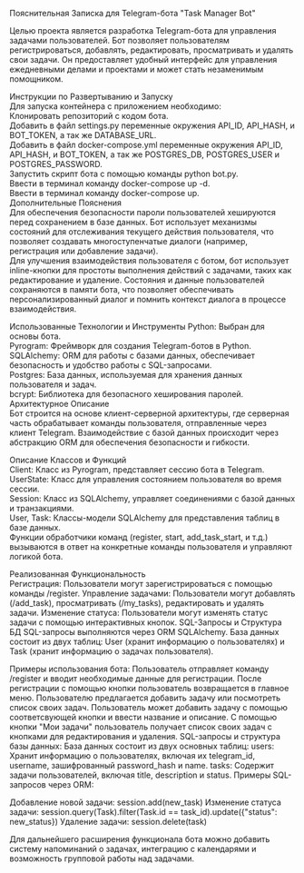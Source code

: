 Пояснительная Записка для Telegram-бота "Task Manager Bot"

Целью проекта является разработка Telegram-бота для управления задачами пользователей. Бот позволяет пользователям регистрироваться, добавлять, редактировать, просматривать и удалять свои задачи. Он предоставляет удобный интерфейс для управления ежедневными делами и проектами и может стать незаменимым помощником.

Инструкции по Развертыванию и Запуску  
Для запуска контейнера с приложением необходимо:  
Клонировать репозиторий с кодом бота.  
Добавить в файл settings.py переменные окружения API_ID, API_HASH, и BOT_TOKEN, а так же DATABASE_URL.  
Добавить в файл docker-compose.yml переменные окружения API_ID, API_HASH, и BOT_TOKEN, а так же POSTGRES_DB, POSTGRES_USER и POSTGRES_PASSWORD.  
Запустить скрипт бота с помощью команды python bot.py.  
Ввести в терминал команду docker-compose up -d.  
Ввести в терминал команду docker-compose up.  
Дополнительные Пояснения  
Для обеспечения безопасности пароли пользователей хешируются перед сохранением в базе данных. Бот использует механизмы состояний для отслеживания текущего действия пользователя, что позволяет создавать многоступенчатые диалоги (например, регистрация или добавление задачи).  
Для улучшения взаимодействия пользователя с ботом, бот использует inline-кнопки для простоты выполнения действий с задачами, таких как редактирование и удаление. Состояния и данные пользователей сохраняются в памяти бота, что позволяет обеспечивать персонализированный диалог и помнить контекст диалога в процессе взаимодействия.  

Использованные Технологии и Инструменты
Python: Выбран для основы бота.  
Pyrogram: Фреймворк для создания Telegram-ботов в Python.  
SQLAlchemy: ORM для работы с базами данных, обеспечивает безопасность и удобство работы с SQL-запросами.  
Postgres: База данных, используемая для хранения данных пользователя и задач.  
bcrypt: Библиотека для безопасного хеширования паролей.  
Архитектурное Описание  
Бот строится на основе клиент-серверной архитектуры, где серверная часть обрабатывает команды пользователя, отправленные через клиент Telegram. Взаимодействие с базой данных происходит через абстракцию ORM для обеспечения безопасности и гибкости.  

Описание Классов и Функций  
Client: Класс из Pyrogram, представляет сессию бота в Telegram.  
UserState: Класс для управления состоянием пользователя во время сессии.  
Session: Класс из SQLAlchemy, управляет соединениями с базой данных и транзакциями.  
User, Task: Классы-модели SQLAlchemy для представления таблиц в базе данных.  
Функции обработчики команд (register, start, add_task_start, и т.д.) вызываются в ответ на конкретные команды пользователя и управляют логикой бота.  

Реализованная Функциональность  
Регистрация: Пользователи могут зарегистрироваться с помощью команды /register.
Управление задачами: Пользователи могут добавлять (/add_task), просматривать (/my_tasks), редактировать и удалять задачи.
Изменение статуса: Пользователи могут изменять статус задачи с помощью интерактивных кнопок.
SQL-Запросы и Структура БД
SQL-запросы выполняются через ORM SQLAlchemy. База данных состоит из двух таблиц: User (хранит информацию о пользователях) и Task (хранит информацию о задачах пользователя).

Примеры использования бота:
Пользователь отправляет команду /register и вводит необходимые данные для регистрации.
После регистрации с помощью кнопки пользователь возвращается в главное меню.
Пользователю предлагается добавить задачу или посмотреть список своих задач.
Пользователь может добавить задачу с помощью соответсвующей кнопки и ввести название и описание.
С помощью кнопки "Мои задачи" пользователь получает список своих задач с кнопками для редактирования и удаления.
SQL-запросы и структура базы данных:
База данных состоит из двух основных таблиц:
users: Хранит информацию о пользователях, включая их telegram_id, username, зашифрованный password_hash и name.
tasks: Содержит задачи пользователей, включая title, description и status.
Примеры SQL-запросов через ORM:

Добавление новой задачи: session.add(new_task)
Изменение статуса задачи: session.query(Task).filter(Task.id == task_id).update({"status": new_status})
Удаление задачи: session.delete(task)

Для дальнейшего расширения функционала бота можно добавить систему напоминаний о задачах, интеграцию с календарями и возможность групповой работы над задачами.
